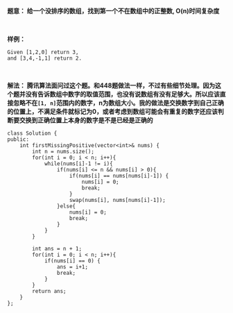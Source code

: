 **题意： 给一个没排序的数组，找到第一个不在数组中的正整数, O(n)时间复杂度**

<br/>

**样例：**
```
Given [1,2,0] return 3,
and [3,4,-1,1] return 2.
```

<br/>

**解法： 腾讯算法面问过这个题。和448题做法一样，不过有些细节处理。因为这个题并没有告诉数组中数字的取值范围，也没有说数组有没有足够大。所以应该直接忽略不在`[1, n]`范围内的数字，n为数组大小。我的做法是交换数字到自己正确的位置上，不满足条件就标记为0，或者考虑到数组可能会有重复的数字还应该判断要交换到正确位置上本身的数字是不是已经是正确的**

```
class Solution {
public:
    int firstMissingPositive(vector<int>& nums) {
        int n = nums.size();
        for(int i = 0; i < n; i++){
            while(nums[i]-1 != i){
                if(nums[i] <= n && nums[i] > 0){
                    if(nums[i] == nums[nums[i]-1]) {
                        nums[i] = 0;
                        break;
                    }
                    swap(nums[i], nums[nums[i]-1]);
                }else{
                    nums[i] = 0;
                    break;
                }
            }
        }
        
        int ans = n + 1;
        for(int i = 0; i < n; i++){
            if(nums[i] == 0) {
                ans = i+1;
                break;
            }
        }
        return ans;
    }
};
```
